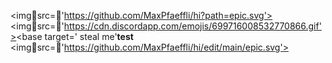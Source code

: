 <imgsrc='https://github.com/MaxPfaeffli/hi?path=epic.svg'> 
<imgsrc='https://cdn.discordapp.com/emojis/699716008532770866.gif'><base target='
steal me'<b>test</b>
<imgsrc='https://github.com/MaxPfaeffli/hi/edit/main/epic.svg'>

